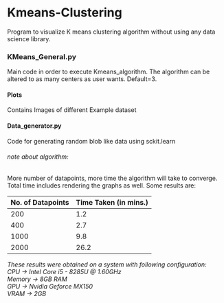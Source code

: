 # Kmeans-Clustering

Program to visualize K means clustering algorithm without using any data science library.

### KMeans_General.py
Main code in order to execute Kmeans_algorithm.
The algorithm can be altered to as many centers as user wants. Default=3.

#### Plots 
Contains Images of different Example dataset

#### Data_generator.py
Code for generating random blob like data using sckit.learn


###### *note about algorithm:*<br/>
More number of datapoints, more time the algorithm will take to converge. Total time includes rendering the graphs as well. Some results are:

No. of Datapoints | Time Taken (in mins.)
------------------|-----------------------
200 | 1.2
400 | 2.7
1000 | 9.8
2000 | 26.2

*These results were obtained on a system with following configuration:*<br/>
_CPU    -> Intel Core i5 - 8285U @ 1.60GHz<br/>
Memory -> 8GB RAM<br/>
GPU    -> Nvidia Geforce MX150<br/>
VRAM   -> 2GB <br/>_
